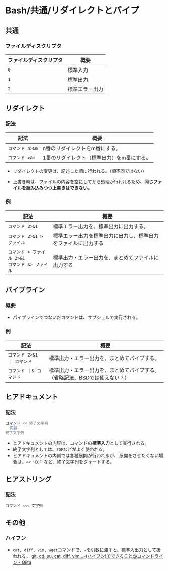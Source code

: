 # Bash/共通/リダイレクトとパイプ

## 共通

### ファイルディスクリプタ

| ファイルディスクリプタ | 概要           |
| ---------------------- | -------------- |
| `0`                    | 標準入力       |
| `1`                    | 標準出力       |
| `2`                    | 標準エラー出力 |

## リダイレクト

### 記法

| 記法            | 概要                                       |
| --------------- | ------------------------------------------ |
| `コマンド n>&m` | n番のリダイレクトをm番にする。             |
| `コマンド >&m`  | 1番のリダイレクト（標準出力）をm番にする。 |

- リダイレクトの変更は、記述した順に行われる。（順不同ではない）

- 上書き時は、ファイルの内容を空にしてから処理が行われるため、**同じファイルを読み込みつつ上書きはできない。**

### 例

| 記法                                                   | 概要                                                         |
| ------------------------------------------------------ | ------------------------------------------------------------ |
| `コマンド 2>&1`                                        | 標準エラー出力を、標準出力に出力する。                       |
| `コマンド 2>&1 > ファイル`                             | 標準エラー出力を標準出力に出力し、標準出力をファイルに出力する |
| `コマンド > ファイル 2>&1`<br />`コマンド &> ファイル` | 標準出力・エラー出力を、まとめてファイルに出力する           |

## パイプライン

### 概要

- パイプラインでつないだコマンドは、サブシェルで実行される。

### 例

| 記法                       | 概要                                                         |
| -------------------------- | ------------------------------------------------------------ |
| `コマンド 2>&1 ｜ コマンド` | 標準出力・エラー出力を、まとめてパイプする。                 |
| `コマンド ｜& コマンド`     | 標準出力・エラー出力を、まとめてパイプする。（省略記法、BSDでは使えない？） |

## ヒアドキュメント

### 記法

```bash
コマンド << 終了文字列
  内容
終了文字列
```

- ヒアドキュメントの内容は、コマンドの**標準入力**として実行される。
- 終了文字列としては、`EOF`などがよく使われる。
- ヒアドキュメントの内側では各種展開が行われるが、
  展開をさせたくない場合は、`<< 'EOF'`など、終了文字列をクォートする。

## ヒアストリング

### 記法

```bash
コマンド <<< 文字列
```

## その他

### ハイフン

- `cat, diff, vim, wget`コマンドで、`-`を引数に渡すと、標準入出力として扱われる。
  [git, cd, su, cat, diff, vim...-(ハイフン)でできること@コマンドライン - Qiita](https://qiita.com/ryosukes/items/b9a3b2913f72e1127e58#cat-diff-vim-wget%E3%81%A7%E3%83%8F%E3%82%A4%E3%83%95%E3%83%B3%E3%82%92%E5%BC%95%E6%95%B0%E3%81%AB%E6%B8%A1%E3%81%99%E3%81%A8)
